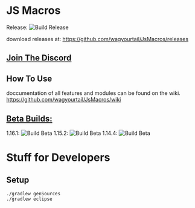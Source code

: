 # JS Macros
Release: ![Build Release](https://github.com/wagyourtail/JsMacros/workflows/Build%20Release/badge.svg)

download releases at: https://github.com/wagyourtail/JsMacros/releases

## [Join The Discord](https://discord.gg/P6W58J8)

## How To Use

doccumentation of all features and modules can be found on the wiki.
https://github.com/wagyourtail/JsMacros/wiki

## [Beta Builds:](https://github.com/wagyourtail/JsMacros/actions?query=workflow%3A%22Build+Beta%22)
1.16.1: ![Build Beta](https://github.com/wagyourtail/JsMacros/workflows/Build%20Beta/badge.svg?branch=master)
1.15.2: ![Build Beta](https://github.com/wagyourtail/JsMacros/workflows/Build%20Beta/badge.svg?branch=backport-1.15.2)
1.14.4: ![Build Beta](https://github.com/wagyourtail/JsMacros/workflows/Build%20Beta/badge.svg?branch=backport-1.14.4)

# Stuff for Developers
## Setup
```
./gradlew genSources
./gradlew eclipse
```
